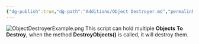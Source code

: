 ```yaml
---
{"dg-publish":true,"dg-path":"Additions/Object Destroyer.md","permalink":"/additions/object-destroyer/","noteIcon":""}
---
```


![ObjectDestroyerExample.png](/img/user/img/Examples/ObjectDestroyerExample.png)
This script can hold multiple **Objects To Destroy**, when the method **DestroyObjects()** is called, it will destroy them.